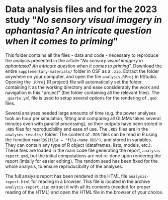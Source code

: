 # Data analysis files and for the 2023 study "*No sensory visual imagery in aphantasia? An intricate question when it comes to priming*"

This folder contains all the files - data and code - necessary to reproduce the analysis presented in the article "*No sensory visual imagery in aphantasia? An intricate question when it comes to priming*". Download the entire `supplementary-materials/` folder in OSF as a `.zip`. Extract the folder anywhere on your computer, and open the file `analysis.RProj` in RStudio. Opening the `.RProj` (R project) file will automatically set the folder containing it as the working directory and ease considerably the work and navigation in this "project" (the folder containing all the relevant files). The `_quarto.yml` file is used to setup several options for the rendering of `.qmd` files.

Several analyses needed large amounts of time (e.g. the power analyses took an hour per simulation, fitting and comparing all GLMMs takes several minutes even with parallel processing), so their outputs have been stored in `.RDS` files for reproducibility and ease of use. The `.RDS` files are in the `analyses-results/` folder. The content of `.RDS` files can be read in R using the function `readRDS(file = "file-name.RDS")`, and stored in variables. They can contain any type of R object (dataframes, lists, models, etc.). These files are loaded in the main code file generating the report, `analysis-report.qmd`, but the initial computations are not re-done upon rendering the report (intially for easier editing). The random seed has been fixed for the whole analysis, to ensure reproducibility of the analyses. 

The full analysis report has been rendered in the HTML file `analysis-report.html` for reading in a browser. This file is located in the archive `analysis-report.zip`: extract it with all its contents (needed for proper reading of the HTML) and open the HTML file in the browser of your choice.

